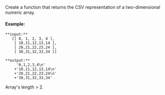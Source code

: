 Create a function that returns the CSV representation of a two-dimensional numeric array.

#### Example:
```
**input:**
   [[ 0, 1, 2, 3, 4 ],
    [ 10,11,12,13,14 ],
    [ 20,21,22,23,24 ],
    [ 30,31,32,33,34 ]] 
    
**output:**
     '0,1,2,3,4\n'
    +'10,11,12,13,14\n'
    +'20,21,22,23,24\n'
    +'30,31,32,33,34'
```
Array's length > 2.